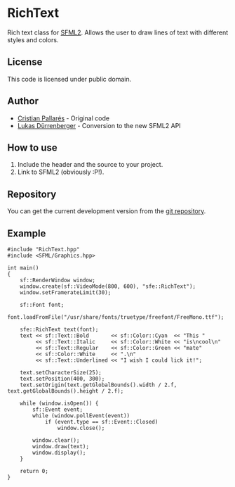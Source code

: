 ﻿RichText
========

Rich text class for [SFML2](https://github.com/LaurentGomila/SFML/). Allows the
user to draw lines of text with different styles and colors.

License
-------

This code is licensed under public domain.

Author
------

* [Cristian Pallarés](https://github.com/Skyrpex) - Original code
* [Lukas Dürrenberger](https://github.com/eXpl0it3r/) - Conversion to the new SFML2 API

How to use
----------

1. Include the header and the source to your project.
2. Link to SFML2 (obviously :P!).

Repository
----------

You can get the current development version from the [git repository](https://github.com/Skyrpex/RichText).

Example
-------

    #include "RichText.hpp"
    #include <SFML/Graphics.hpp>
     
    int main()
    {
        sf::RenderWindow window;
        window.create(sf::VideoMode(800, 600), "sfe::RichText");
        window.setFramerateLimit(30);

        sf::Font font;
        font.loadFromFile("/usr/share/fonts/truetype/freefont/FreeMono.ttf");

        sfe::RichText text(font);
        text << sf::Text::Bold       << sf::Color::Cyan  << "This "
             << sf::Text::Italic     << sf::Color::White << "is\ncool\n"
             << sf::Text::Regular    << sf::Color::Green << "mate"
             << sf::Color::White     << ".\n"
             << sf::Text::Underlined << "I wish I could lick it!";
     
        text.setCharacterSize(25);
        text.setPosition(400, 300);
        text.setOrigin(text.getGlobalBounds().width / 2.f, text.getGlobalBounds().height / 2.f);

        while (window.isOpen()) {
            sf::Event event;
            while (window.pollEvent(event))
                if (event.type == sf::Event::Closed)
                    window.close();

            window.clear();
            window.draw(text);
            window.display();
        }

        return 0;
    }